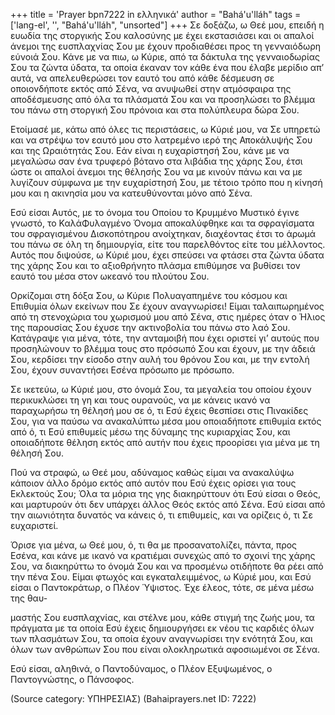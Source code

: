 +++
title = 'Prayer bpn7222 in ελληνικά'
author = "Bahá'u'lláh"
tags = ['lang-el', '', "Bahá'u'lláh", "unsorted"]
+++
Σε δοξάζω, ω Θεέ µου, επειδή η ευωδία της στοργικής Σου καλοσύνης µε έχει εκστασιάσει και οι απαλοί άνεµοι της ευσπλαχνίας Σου µε έχουν προδιαθέσει προς τη γενναιόδωρη εύνοιά Σου. Κάνε µε να πιω, ω Κύριε, από τα δάκτυλα της γενναιοδωρίας Σου τα ζώντα ύδατα, τα οποία έκαναν τον κάθε ένα που έλαβε µερίδιο απ’ αυτά, να απελευθερώσει τον εαυτό του από κάθε δέσµευση σε οποιονδήποτε εκτός από Σένα, να ανυψωθεί στην ατµόσφαιρα της αποδέσµευσης από όλα τα πλάσµατά Σου και να προσηλώσει το βλέµµα του πάνω στη στοργική Σου πρόνοια και στα πολύπλευρα δώρα Σου.

Ετοίµασέ µε, κάτω από όλες τις περιστάσεις, ω Κύριέ µου, να Σε υπηρετώ και να στρέψω τον εαυτό µου στο λατρεµένο ιερό της Αποκάλυψής Σου και της Ωραιότητάς Σου. Εάν είναι η ευχαρίστησή Σου, κάνε µε να µεγαλώσω σαν ένα τρυφερό βότανο στα λιβάδια της χάρης Σου, έτσι ώστε οι απαλοί άνεµοι της θέλησής Σου να µε κινούν πάνω και να µε λυγίζουν σύµφωνα µε την ευχαρίστησή Σου, µε τέτοιο τρόπο που η κίνησή µου και η ακινησία µου να κατευθύνονται µόνο από Σένα.

Εσύ είσαι Αυτός, µε το όνοµα του Οποίου το Κρυµµένο Μυστικό έγινε γνωστό, το ΚαλάΦυλαγµένο Όνοµα αποκαλύφθηκε και τα σφραγίσµατα του σφραγισµένου ∆ισκοπότηρου ανοίχτηκαν, διαχέοντας έτσι το άρωµά του πάνω σε όλη τη δηµιουργία, είτε του παρελθόντος είτε του µέλλοντος. Αυτός που διψούσε, ω Κύριέ µου, έχει σπεύσει να φτάσει στα ζώντα ύδατα της χάρης Σου και το αξιοθρήνητο πλάσµα επιθύµησε να βυθίσει τον εαυτό του µέσα στον ωκεανό του πλούτου Σου.

Ορκίζοµαι στη δόξα Σου, ω Κύριε Πολυαγαπηµένε του κόσµου και Επιθυµία όλων εκείνων που Σε έχουν αναγνωρίσει! Είµαι ταλαιπωρηµένος από τη στενοχώρια του χωρισµού µου από Σένα, στις ηµέρες όταν ο Ήλιος της παρουσίας Σου έχυσε την ακτινοβολία του πάνω στο λαό Σου. Κατάγραψε για µένα, τότε, την ανταµοιβή που έχει οριστεί γι’ αυτούς που προσηλώνουν το βλέµµα τους στο πρόσωπό Σου και έχουν, µε την άδειά Σου, κερδίσει την είσοδο στην αυλή του θρόνου Σου και, µε την εντολή Σου, έχουν συναντήσει Εσένα πρόσωπο µε πρόσωπο.

Σε ικετεύω, ω Κύριέ µου, στο όνοµά Σου, τα µεγαλεία του οποίου έχουν περικυκλώσει τη γη και τους ουρανούς, να µε κάνεις ικανό να παραχωρήσω τη θέλησή µου σε ό, τι Εσύ έχεις θεσπίσει στις Πινακίδες Σου, για να παύσω να ανακαλύπτω µέσα µου οποιαδήποτε επιθυµία εκτός από ό, τι Εσύ επιθυµείς µέσω της δύναµης της κυριαρχίας Σου, και οποιαδήποτε θέληση εκτός από αυτήν που έχεις προορίσει για µένα µε τη θέλησή Σου.

Πού να στραφώ, ω Θεέ µου, αδύναµος καθώς είµαι να ανακαλύψω κάποιον άλλο δρόµο εκτός από αυτόν που Εσύ έχεις ορίσει για τους Εκλεκτούς Σου; Όλα τα µόρια της γης διακηρύττουν ότι Εσύ είσαι ο Θεός, και µαρτυρούν ότι δεν υπάρχει άλλος Θεός εκτός από Σένα. Εσύ είσαι από την αιωνιότητα δυνατός να κάνεις ό, τι επιθυµείς, και να ορίζεις ό, τι Σε ευχαριστεί.

Όρισε για µένα, ω Θεέ µου, ό, τι θα µε προσανατολίζει, πάντα, προς Εσένα, και κάνε µε ικανό να κρατιέµαι συνεχώς από το σχοινί της χάρης Σου, να διακηρύττω το όνοµά Σου και να προσµένω οτιδήποτε θα ρέει από την πένα Σου. Είµαι φτωχός και εγκαταλειµµένος, ω Κύριέ µου, και Εσύ είσαι ο Παντοκράτωρ, ο Πλέον Ύψιστος. Έχε έλεος, τότε, σε µένα µέσω της θαυ-

µαστής Σου ευσπλαχνίας, και στέλνε µου, κάθε στιγµή της ζωής µου, τα πράγµατα µε τα οποία Εσύ έχεις δηµιουργήσει εκ νέου τις καρδιές όλων των πλασµάτων Σου, τα οποία έχουν αναγνωρίσει την ενότητά Σου, και όλων των ανθρώπων Σου που είναι ολοκληρωτικά αφοσιωµένοι σε Σένα.

Εσύ είσαι, αληθινά, ο Παντοδύναµος, ο Πλέον Εξυψωµένος, ο Παντογνώστης, ο Πάνσοφος.

(Source category: ΥΠΗΡΕΣΙΑΣ)
(Bahaiprayers.net ID: 7222)
